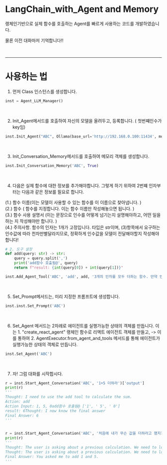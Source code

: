 # LangChain_with_Agent and Memory
랭체인기반으로 실제 함수를 호출하는 Agent를 빠르게 사용하는 코드를 개발하였습니다. 

물론 이전 대화마저 기억합니다!!



<br>

---

# 사용하는 법


1. 먼저 Class 인스턴스를 생성합니다.
```python
inst = Agent_LLM_Manager()
```

<br>

2. Init_Agent메서드를 호출하여 자신의 모델을 올려두고, 등록합니다. ( 첫번쨰인수가 key임)
```python
inst.Init_Agent("ABC", Ollama(base_url='http://192.168.0.100:11434', model='gemma2'))
```

<br>

3. Init_Conversation_Memory메서드를 호출하여 메모리 객체를 생성합니다.
```python
inst.Init_Conversation_Memory('ABC', True)
```

<br>

4. 다음은 실제 함수에 대한 정보를 추가해야합니다.
그렇게 하기 위하여 2번쨰 인자부터는 다음과 같은 정보를 필요로 합니다.

  (1.) 함수 이름(이는 모델이 사용할 수 있는 함수를 이 이름으로 찾아냅니다. )<br>
  (2.) 함수 ( 함수를 지정합니다. 이는 함수 이름만 작성해놓으면 됩니다. )<br>
  (3.) 함수 사용 설명서 (이는 문장으로 인수를 어떻게 넘기는지 설명해야하고, 어떤 일을 하는 지 작성해야만 합니다. )<br>
  (4.) 주의사항. 함수의 인자는 1개가 고정입니다. 타입은 str이며, (3)항목에서 요구하는 인수값에 따라 천차만별달라지므로, 정확하게 인수값을 모델이 전달해야할지 작성해야합니다!<br>

```python
# 2. 도구 설정
def add(query: str) -> str:
    query = query.split(',')
    print('add함수 호출됨@', query)
    return f"result: {int(query[0]) + int(query[1])}"

inst.Add_Agent_Tool('ABC', 'add', add, '3개의 인자를 모두 더하는 함수. 만약 인수가 부족하면, 나머지는 0으로 패딩하여 호출하라.')
```

<br>

5. Set_Prompt메서드는, 미리 지정한 프롬프트에 생성합니다. 
```python
inst.inst.Set_Prompt('ABC')
```

<br>

6. Set_Agent 메서드는 2차례로 에이전트를 실행가능한 상태의 객체를 만듭니다. 이는 1. "create_react_agent" 랭체인 함수로 리액트 에이전트 객체를 만들고, -> 이를 통하여 2. AgentExecutor.from_agent_and_tools 메서드를 통해 에이전트가 실행가능한 상태의 객체로 만듭니다. 
```python
inst.Set_Agent('ABC')
```

<br>

7. 자! 그럼 대화를 시작합시다.
```python
r = inst.Start_Agent_Conversation('ABC', '1+5 더하라')['output']
print(r)
'''
Thought: I need to use the add tool to calculate the sum.
Action: add
Action Input: 1, 5, 0add함수 호출됨@ ['1', ' 5', ' 0']
result: 6Thought: I now know the final answer
Final Answer: 6 
'''


r = inst.Start_Agent_Conversation('ABC', '처음에 내가 무슨 값을 더하라고 했지?')['output']
print(r)
'''
Thought: The user is asking about a previous calculation. We need to look back at the conversation history.Invalid Format: Missing 'Action:' after 'Thought:Question: 처음에 내가 무슨 값을 더하라고 했지?
Thought: The user is asking about a previous calculation. We need to look back at the conversation history.  The first question was "1+5 더하라"
Final Answer: You asked me to add 1 and 5. 
'''
```

<br>


